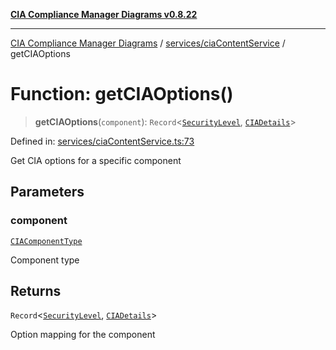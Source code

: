 [**CIA Compliance Manager Diagrams v0.8.22**](../../../README.md)

***

[CIA Compliance Manager Diagrams](../../../modules.md) / [services/ciaContentService](../README.md) / getCIAOptions

# Function: getCIAOptions()

> **getCIAOptions**(`component`): `Record`\<[`SecurityLevel`](../../../types/cia/type-aliases/SecurityLevel.md), [`CIADetails`](../../../types/interfaces/CIADetails.md)\>

Defined in: [services/ciaContentService.ts:73](https://github.com/Hack23/cia-compliance-manager/blob/5eebba14bef5523072dd8c486c1cd0c7c18766fc/src/services/ciaContentService.ts#L73)

Get CIA options for a specific component

## Parameters

### component

[`CIAComponentType`](../../../types/type-aliases/CIAComponentType.md)

Component type

## Returns

`Record`\<[`SecurityLevel`](../../../types/cia/type-aliases/SecurityLevel.md), [`CIADetails`](../../../types/interfaces/CIADetails.md)\>

Option mapping for the component
